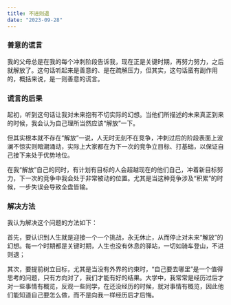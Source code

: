 ```yaml
---
title: 不进则退
date: "2023-09-28"
---
```


### 善意的谎言

我的父母总是在我的每个冲刺阶段告诉我，现在正是关键时期，再努力努力，之后就解放了。这句话听起来是善意的、是在疏解压力，但其实，这句话蛮有副作用的，概括来说，是一则善意的谎言。

### 谎言的后果

起初，听到这句话让我对未来抱有不切实际的幻想。当他们所描述的未来真正到来的时候，我会认为自己理所当然应该“解放”一下。

但其实根本就不存在“解放”一说，人无时无刻不在竞争，冲刺过后的阶段表面上波澜不惊实则暗潮涌动，实际上大家都在为下一次的竞争立目标、打基础，以保证自己接下来处于优势地位。

在我“解放”自己的同时，有计划有目标的人会超越现在的他们自己，冲着新目标努力，下一次的竞争中我会处于非常被动的位置。尤其是当这种竞争涉及“积累”的时候，一步失误会导致全盘皆输。

### 解决方法

我认为解决这个问题的方法如下：

首先，要认识到人生就是迎接一个一个挑战，永无休止，从而停止对未来“解放”的幻想。每一个时期都是关键时期，人生也没有休息的驿站，一切如骑车登山，不进则退；

其次，要提前树立目标，尤其是当没有外界的约束时，“自己要去哪里”是一个值得思考的问题，只有方向对了，我们才能有好的结果。大学中，我常常是经历过后才对一些事情有概览，反观一些同学，在还没经历的时候，就对事情有概览，因此他们能知道自己要怎么做，而不是向我一样经历后才后悔。

